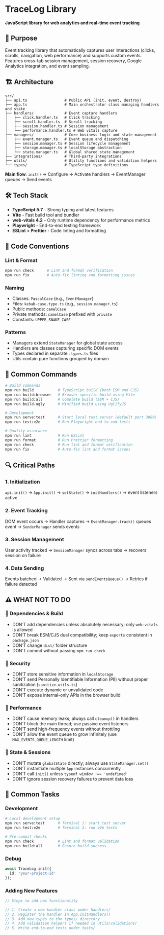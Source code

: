 # TraceLog Library

**JavaScript library for web analytics and real-time event tracking**

## 🎯 Purpose

Event tracking library that automatically captures user interactions (clicks, scrolls, navigation, web performance) and supports custom events. Features cross-tab session management, session recovery, Google Analytics integration, and event sampling.

## 🏗️ Architecture

```
src/
├── api.ts                 # Public API (init, event, destroy)
├── app.ts                 # Main orchestrator class managing handlers and state
├── handlers/              # Event capture handlers
│   ├── click.handler.ts   # Click tracking
│   ├── scroll.handler.ts  # Scroll tracking
│   ├── session.handler.ts # Session management
│   └── performance.handler.ts # Web vitals capture
├── managers/              # Core business logic and state management
│   ├── event.manager.ts   # Event queue and dispatching
│   ├── session.manager.ts # Session lifecycle management
│   ├── storage.manager.ts # localStorage abstraction
│   └── state.manager.ts   # Global shared state management
├── integrations/          # Third-party integrations
├── utils/                 # Utility functions and validation helpers
└── types/                 # TypeScript type definitions
```

**Main flow**: `init()` → Configure → Activate handlers → EventManager queues → Send events

## 🛠️ Tech Stack

- **TypeScript 5.7** - Strong typing and latest features
- **Vite** - Fast build tool and bundler
- **web-vitals 4.2** - Only runtime dependency for performance metrics
- **Playwright** - End-to-end testing framework
- **ESLint + Prettier** - Code linting and formatting


## 📝 Code Conventions

### Lint \& Format

```bash
npm run check      # Lint and format verification
npm run fix        # Auto-fix linting and formatting issues
```


### Naming

- Classes: `PascalCase` (e.g., `EventManager`)
- Files: `kebab-case.type.ts` (e.g., `session.manager.ts`)
- Public methods: `camelCase`
- Private methods: `camelCase` prefixed with `private`
- Constants: `UPPER_SNAKE_CASE`


### Patterns

- Managers extend `StateManager` for global state access
- Handlers are classes capturing specific DOM events
- Types declared in separate `.types.ts` files
- Utils contain pure functions grouped by domain


## 🚀 Common Commands

```bash
# Build commands
npm run build           # TypeScript build (both ESM and CJS)
npm run build:browser   # Browser-specific build using Vite
npm run build:all       # Complete build (ESM + CJS)
npm run build-ugly      # Minified build using UglifyJS

# Development
npm run serve:test      # Start local test server (default port 3000)
npm run test:e2e        # Run Playwright end-to-end tests

# Quality assurance
npm run lint            # Run ESLint
npm run format          # Run Prettier formatting
npm run check           # Run lint and format verification
npm run fix             # Auto-fix lint and format issues
```


## 🔍 Critical Paths

### 1. Initialization

`api.init()` → `App.init()` → `setState()` → `initHandlers()` → event listeners active

### 2. Event Tracking

DOM event occurs → Handler captures → `EventManager.track()` queues event → `SenderManager` sends events

### 3. Session Management

User activity tracked → `SessionManager` syncs across tabs → recovers session on failure

### 4. Data Sending

Events batched → Validated → Sent via `sendEventsQueue()` → Retries if failure detected

## ⚠️ WHAT NOT TO DO

### 🚫 Dependencies \& Build

- DON’T add dependencies unless absolutely necessary; only `web-vitals` is allowed
- DON’T break ESM/CJS dual compatibility; keep `exports` consistent in `package.json`
- DON’T change `dist/` folder structure
- DON’T commit without passing `npm run check`


### 🚫 Security

- DON’T store sensitive information in `localStorage`
- DON’T send Personally Identifiable Information (PII) without proper sanitization (`sanitize.utils.ts`)
- DON’T execute dynamic or unvalidated code
- DON’T expose internal-only APIs in the browser build


### 🚫 Performance

- DON’T cause memory leaks; always call `cleanup()` in handlers
- DON’T block the main thread; use passive event listeners
- DON’T send high-frequency events without throttling
- DON’T allow the event queue to grow infinitely (use `MAX_EVENTS_QUEUE_LENGTH` limit)


### 🚫 State \& Sessions

- DON’T mutate `globalState` directly; always use `StateManager.set()`
- DON’T instantiate multiple `App` instances concurrently
- DON’T call `init()` unless `typeof window !== 'undefined'`
- DON’T ignore session recovery failures to prevent data loss


## 🎯 Common Tasks

### Development

```bash
# Local development setup
npm run serve:test      # Terminal 1: start test server
npm run test:e2e        # Terminal 2: run e2e tests

# Pre-commit checks
npm run check           # Lint and format validation
npm run build:all       # Ensure build success
```


### Debug

```typescript
await TraceLog.init({
  id: 'your-project-id'
});
```


### Adding New Features

```typescript
// Steps to add new functionality

// 1. Create a new handler class under handlers/
// 2. Register the handler in App.initHandlers()
// 3. Add new types to the types/ directory
// 4. Add validation helpers if needed in utils/validations/
// 5. Write end-to-end tests under tests/
```
